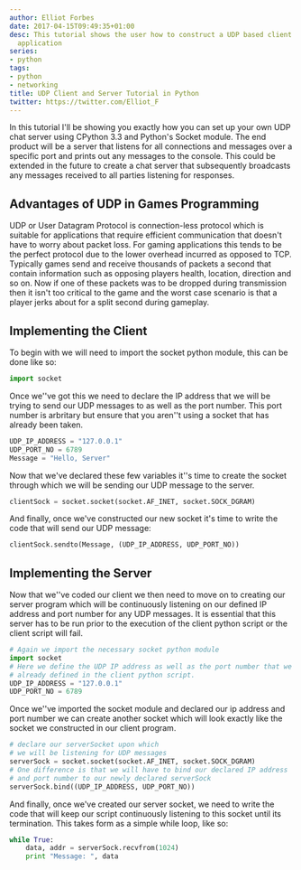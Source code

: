 ```yaml
---
author: Elliot Forbes
date: 2017-04-15T09:49:35+01:00
desc: This tutorial shows the user how to construct a UDP based client and server
  application
series:
- python
tags:
- python
- networking
title: UDP Client and Server Tutorial in Python
twitter: https://twitter.com/Elliot_F
---
```


<p>In this tutorial I'll be showing you exactly how you can set up your own UDP chat server using CPython 3.3 and Python's Socket module. The end product will be a server that listens for all connections and messages over a specific port and prints out any messages to the console. This could be extended in the future to create a chat server that subsequently broadcasts any messages received to all parties listening for responses.</p>

## Advantages of UDP in Games Programming

<p>UDP or User Datagram Protocol is connection-less protocol which is suitable for applications that require efficient communication that doesn't have to worry about packet loss. For gaming applications this tends to be the perfect protocol due to the lower overhead incurred as opposed to TCP. Typically games send and receive thousands of packets a second that contain information such as opposing players health, location, direction and so on. Now if one of these packets was to be dropped during transmission then it isn't too critical to the game and the worst case scenario is that a player jerks about for a split second during gameplay. </p>

## Implementing the Client

<p>To begin with we will need to import the socket python module, this can be done like so:</p>

```py
import socket
```

<p>Once we''ve got this we need to declare the IP address that we will be trying to send our UDP messages to as well as the port number. This port number is arbritary but ensure that you aren''t using a socket that has already been taken.</p>

```py
UDP_IP_ADDRESS = "127.0.0.1"
UDP_PORT_NO = 6789
Message = "Hello, Server"
```

<p>Now that we've declared these few variables it''s time to create the socket through which we will be sending our UDP message to the server.</p>

```py
clientSock = socket.socket(socket.AF_INET, socket.SOCK_DGRAM)
```

<p>And finally, once we've constructed our new socket it's time to write the code that will send our UDP message:</p>

```py
clientSock.sendto(Message, (UDP_IP_ADDRESS, UDP_PORT_NO))
```

## Implementing the Server

<p>Now that we''ve coded our client we then need to move on to creating our server program which will be continuously listening on our defined IP address and port number for any UDP messages. It is essential that this server has to be run prior to the execution of the client python script or the client script will fail.</p>

```py
# Again we import the necessary socket python module
import socket
# Here we define the UDP IP address as well as the port number that we have 
# already defined in the client python script.
UDP_IP_ADDRESS = "127.0.0.1"
UDP_PORT_NO = 6789
```

<p>Once we''ve imported the socket module and declared our ip address and port number we can create another socket which will look exactly like the socket we constructed in our client program.</p>

```py
# declare our serverSocket upon which
# we will be listening for UDP messages
serverSock = socket.socket(socket.AF_INET, socket.SOCK_DGRAM)
# One difference is that we will have to bind our declared IP address
# and port number to our newly declared serverSock
serverSock.bind((UDP_IP_ADDRESS, UDP_PORT_NO))
```

<p>And finally, once we've created our server socket, we need to write the code that will keep our script continuously listening to this socket until its termination. This takes form as a simple while loop, like so:</p>

```py
while True:
    data, addr = serverSock.recvfrom(1024)
    print "Message: ", data
```
